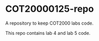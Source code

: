 # COT20000125-repo
A repository to keep COT2000 labs code.

This repo contains lab 4 and lab 5 code.
